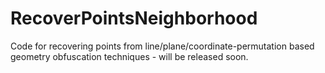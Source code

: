 # RecoverPointsNeighborhood
Code for recovering points from line/plane/coordinate-permutation based geometry obfuscation techniques - will be released soon.

